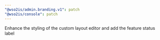 ```yaml
---
"@wso2is/admin.branding.v1": patch
"@wso2is/console": patch
---
```


Enhance the styling of the custom layout editor and add the feature status label
